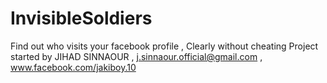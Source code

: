InvisibleSoldiers
=================

Find out who visits your facebook profile , Clearly without cheating
Project started by JIHAD SINNAOUR , j.sinnaour.official@gmail.com , www.facebook.com/jakiboy.10
